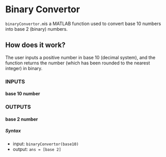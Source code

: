 # Binary Convertor 
`binaryConvertor.m`is a MATLAB function used to convert base 10 numbers into base 2 (binary) numbers.
## How does it work? 
The user inputs a positive number in base 10 (decimal system), and the function returns the number (which has been rounded to the nearest integer) in binary.
### INPUTS 
#### base 10 number 
### OUTPUTS
#### base 2 number 
##### Syntax 
- input: `binaryConvertor(base10)`
- output: `ans = [base 2]`

